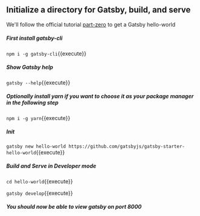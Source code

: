 ## Initialize a directory for Gatsby, build, and serve

We'll follow the official tutorial [part-zero](https://www.gatsbyjs.org/tutorial/part-zero/) to get a Gatsby hello-world

##### First install gatsby-cli

`npm i -g gatsby-cli`{{execute}}

##### Show Gatsby help

`gatsby --help`{{execute}}

##### Optionally install yarn if you want to choose it as your package manager in the following step

`npm i -g yarn`{{execute}}

##### Init

`gatsby new hello-world https://github.com/gatsbyjs/gatsby-starter-hello-world`{{execute}}

##### Build and Serve in Developer mode

`cd hello-world`{{execute}}

`gatsby develop`{{execute}}

##### You should now be able to view gatsby on port 8000
